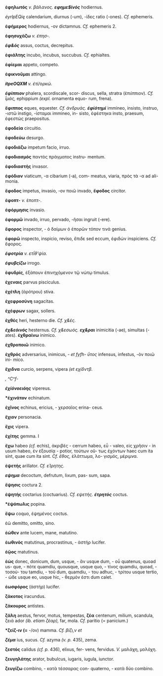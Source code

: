 **ἐφηλωτός** *v. βάλανος. **εφημε\$ίνός*** hodiernus.

*éyrlpEQię* calendarium, diurnus (-um), -ίδες ratio (-ones). *Cf.*
ephemeris.

**ἐφήμερος** hodiernus, -ov dictamnus. *Cf.* ephemeris 2.

**έφησυχάζω** *v. έπησ-.*

***έφ&ός*** assus, coctus, decrepitus.

**ἐφιάλτης** incubo, incubus, succubus. *Cf.* ephialtes.

**ἐφίεμαι** appeto, competo.

**ἐφικνοῦμαι** attingo.

***itpeOQXM** v. έτί/ορκώ.*

***έφίππιον*** phalera, scordiscale, scor- discus, sella, stratra
(ἐπιίππιον). *Cf. ΐμάς,* ephippium *(expl.* ornamenta equo- rum, frena).

**ἔφιππος** eques, equester. *Cf. άνδρυάς. **έφίότημί*** immineo,
insisto, instruo, -ιστῶ instigo, -ίσταμαι immineo, in- sisto, ἐφέστηκα
insto, praesum, ἐφεστώς praepositus.

**ἐφοδεία** circuitio.

**ἐφοδεύω** desurgo.

**ἐφοδιάζω** impetum facio, irruo.

**ἐφοδιασμός** παντὸς πράγματος instru- mentum.

**ἐφοδιαστής** invasor.

**ἐφόδιον** viaticum, -α cibarium (-a), com- meatus, viaria, πρὸς τὰ -α
ad ali- monia.

**ἔφοδος** impetus, invasio, -ov ποιῶ invado, **ἔφοδος** circitor.

**ἐφοπτ-** *v.* ἐποπτ-.

**ἐφόρμησις** invasio.

**ἐφορμῶ** invado, irruo, pervado, -ῆσαι ingruit (-ere).

**ἔφορος** inspector, - ὁ δαίμων ὁ ἐπορῶν τόπον τινά genius.

**ἐφορῶ** inspecto, inspicio, reviso, ἔπιδε sed eccum, έφιδών
inspiciens. *Cf.* ἔφορος.

***έφοτρία** v. ετΐθ\'ψία.*

***έφυβςίζω*** irrogo.

**ἐφυδρίς**, ἑξάπουν ἐπινηχόμενον τῷ νώτῳ timulus.

**ἐχεναις** parvus pisciculus.

**ἐχέτλη** (ἀρότρου) stiva.

**ἐχεφροσύνη** sagacitas.

**ἐχέφρων** sagax, sollers.

**ἐχθές** heri, hesterno die. *Cf. χ&ές.*

***έχ&εόινός*** hesternus. *Cf. χ&εσωός. **εχ&ραι*** inimicitia (-ae),
simultas (-ates). **ἐχθραίνω** inimico.

**ἐχθροποιῶ** inimico.

**ἐχθρός** adversarius, inimicus, - *et fyfh- ΰτος* infensus, infestus,
-ὸν ποιῶ ini- mico.

**ἔχιδνα** curcio, serpens, vipera *(et εχίδντβ.*

*, ^C^f-*

***έχίόνοειόης*** vipereus.

**\*έχινάτον** echinatum.

**ἐχῖνος** echinus, ericius, - χερσαῖος erina- ceus.

**ἔχιον** personacia.

**ἔχις** vipera.

**ἐχίτης** gemma. I

**ἔχω** habeo *(cf.* echis), ἀκριβές - cerrum habeo, εὖ - valeo, εἰς
χρῆσιν - in usum habeo, έν ἐξουσίᾳ - potior, τούτων οὕ- τως ἐχόντων haec
cum ita sint, quae cum ita sint. *Cf. ἔθος,* ἐλάττωμα, λο- γισμός,
μέριμνα.

**ἐψετής** arillator. *Cf. εΊρητης.*

***εψημα*** decoctum, defrutum, lixum, pas- sum, sapa.

**ἔψησις** coctura 2.

**ἐψητής** coctarius (coctuarius). *Cf. εψετής. **έτρητός*** coctus.

**\*ἐψόπωλις** popina.

**ἔψω** coquo, ἑψημένος coctus.

ἐῶ demitto, omitto, sino.

**ἑώθεν** ante lucem, mane, matutino.

**ἐωθινός** matutinus, procrastinus, - ἀστήρ lucifer.

**έῷος** matutinus.

**ἑὠς** donec, donicum, dum, usque, - ἄν usque dum, - οὖ quatenus, quoad
us- que, - πότε quamdiu, quousque, usque quo, - τίνος quamdiu, quoad, -
τοσού- του tamdiu, - τοῦ dum, quamdiu, - του adhuc, - τρίτου usque
tertio, - ὡδε usque eo, usque hic, - θερμόν έστι dum calet.

**ἐωσφόρος** (ἀστήρ) lucifer.

**ζάκοτος** iracundus.

**ζάκουρος** antistes.

**ζάλη** aestus, fervor, motus, tempestas, **ζέα** centenum, milium,
scandula, ζειά ador *(ib. etiam ζέαρ),* far, mola. *Cf.* paritio (=
panicium.)

**\*ζείζ-ιν (=** -/ov) mamma. *Cf. βίζι,ν et*

***ζέμα*** ius, sucus. *Cf.* azyma *(v. p.* 435), zema.

**ζεστός** calidus *(cf. p.* 436), elixus, fer- vens, fervidus. *V.*
μαλάχη, μολόχη.

**ζευγηλάτης** arator, bubulcus, iugaris, iugula, iunctor.

**ζευγίζω** combino, - κατὰ τέσσαρας con- quaterno, - κατὰ δύο combino.
